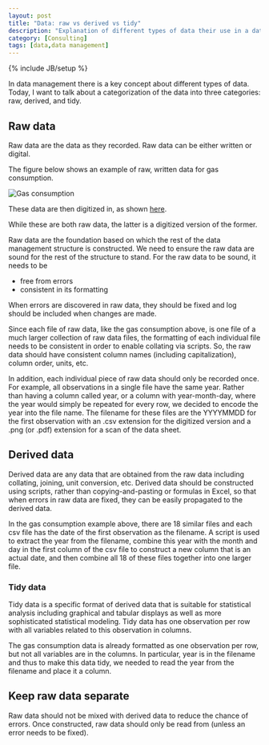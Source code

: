 ```yaml
---
layout: post
title: "Data: raw vs derived vs tidy"
description: "Explanation of different types of data their use in a data management pipeline"
category: [Consulting]
tags: [data,data management]
---
```


{% include JB/setup %}

In data management there is a key concept about different types of data. 
Today, I want to talk about a categorization of the data into three categories:
raw, derived, and tidy. 

## Raw data

Raw data are the data as they recorded.
Raw data can be either written or digital.

The figure below shows an example of raw, written data for gas consumption.

![Gas consumption](http://www.jarad.me/figs/20180608.png)

These data are then digitized in, as shown [here](https://github.com/jarad/ToyotaSiennaGasMileage/blob/master/data-raw/mileage/20180608.csv).

While these are both raw data, the latter is a digitized version of the former. 

Raw data are the foundation based on which the rest of the data management 
structure is constructed. 
We need to ensure the raw data are sound for the rest of the structure to 
stand. 
For the raw data to be sound, it needs to be  

- free from errors
- consistent in its formatting

When errors are discovered in raw data, they should be fixed and log should be
included when changes are made. 

Since each file of raw data, like the gas consumption above, is one file of 
a much larger collection of raw data files, 
the formatting of each individual file needs to be consistent in order to enable
collating via scripts. 
So, the raw data should have consistent column names (including capitalization), 
column order, units, etc.

In addition, each individual piece of raw data should only be recorded once. 
For example, all observations in a single file have the same year. 
Rather than having a column called year, or a column with year-month-day,
where the year would simply be repeated for every row,
we decided to encode the year into the file name. 
The filename for these files are the YYYYMMDD for the first observation with an
.csv extension for the digitized version and a .png (or .pdf) extension for a 
scan of the data sheet.



## Derived data

Derived data are any data that are obtained from the raw data including 
collating, joining, unit conversion, etc.
Derived data should be constructed using scripts, rather than 
copying-and-pasting or formulas in Excel, so that when errors in raw data are
fixed, they can be easily propagated to the derived data. 

In the gas consumption example above, 
there are 18 similar files and each csv file has the date of the first 
observation as the filename.
A script is used to extract the year from the filename, 
combine this year with the month and day in the first column of the csv file to 
construct a new column that is an actual date, 
and then combine all 18 of these files together into one larger file. 


### Tidy data

Tidy data is a specific format of derived data that is suitable for statistical
analysis including graphical and tabular displays as well as more sophisticated
statistical modeling. 
Tidy data has one observation per row with all variables related to this 
observation in columns.

The gas consumption data is already formatted as one observation per row,
but not all variables are in the columns.
In particular, year is in the filename and thus to make this data tidy, 
we needed to read the year from the filename and place it a column.


## Keep raw data separate

Raw data should not be mixed with derived data to reduce the chance of errors.
Once constructed, raw data should only be read from (unless an error needs to
be fixed).

